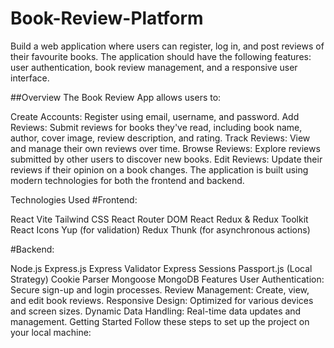 # Book-Review-Platform
Build a web application where users can register, log in, and post reviews of their favourite books. The application should have the following features: user authentication, book review management, and a responsive user interface.

##Overview
The Book Review App  allows users to:

Create Accounts: Register using email, username, and password.
Add Reviews: Submit reviews for books they've read, including book name, author, cover image, review description, and rating.
Track Reviews: View and manage their own reviews over time.
Browse Reviews: Explore reviews submitted by other users to discover new books.
Edit Reviews: Update their reviews if their opinion on a book changes.
The application is built using modern technologies for both the frontend and backend.

Technologies Used
#Frontend:

React
Vite
Tailwind CSS
React Router DOM
React Redux & Redux Toolkit
React Icons
Yup (for validation)
Redux Thunk (for asynchronous actions)

#Backend:

Node.js
Express.js
Express Validator
Express Sessions
Passport.js (Local Strategy)
Cookie Parser
Mongoose
MongoDB
Features
User Authentication: Secure sign-up and login processes.
Review Management: Create, view, and edit book reviews.
Responsive Design: Optimized for various devices and screen sizes.
Dynamic Data Handling: Real-time data updates and management.
Getting Started
Follow these steps to set up the project on your local machine:
